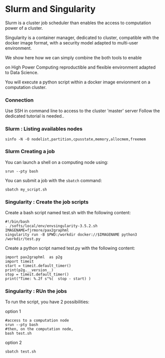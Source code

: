 



# Slurm and Singularity



Slurm is a cluster job scheduler than enables the access to computation power of a cluster.

Singularity is a container manager, dedicated to cluster, compatible with the docker image format, with a security model adapted to multi-user environment.  

We show here how we can simply combine the both tools to enable

 on High Power Computing  reproductible and flexible environment adapted to Data Science.

You will  execute  a python script within a docker image envionment on a computation cluster.



### Connection 
Use SSH in command line to access to the cluster 'master' server 
Follow the dedicated tutorial is needed..
 

### Slurm : Listing availables nodes
```
sinfo -N -O nodelist,partition,cpusstate,memory,allocmem,freemem
```

### Slurm Creating a job

You can launch a shell on a computing node using:

```
srun --pty bash
```

You can submit a job with the `sbatch` command:
```
sbatch my_script.sh
```

### Singularity : Create the  job scripts

Create a bash script named test.sh with the following content:
```
#!/bin/bash
. /softs/local/env/envsingularity-3.5.2.sh
IMAGENAME=fjrmore/pax2graphml
singularity run -B $PWD:/workdir docker://$IMAGENAME python3 /workdir/test.py
```

Create a python script named test.py with the following content:
```
import pax2graphml  as p2g
import timeit
start = timeit.default_timer()
print(p2g.__version__)
stop = timeit.default_timer()
print("Time: %.2f s"%(  stop - start) ) 
```

### Singularity : RUn the jobs

To run the script, you have 2 possibilities:


option 1
```
#access to a computation node
srun --pty bash
#then, on the computation node,
bash test.sh
```

option 2
```
sbatch test.sh
```











